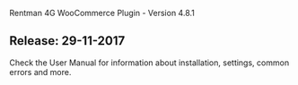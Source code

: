 Rentman 4G WooCommerce Plugin - Version 4.8.1

Release: 29-11-2017
-----------------------------
Check the User Manual for information about installation, settings, common errors and more.
